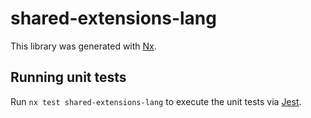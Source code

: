 # shared-extensions-lang

This library was generated with [Nx](https://nx.dev).

## Running unit tests

Run `nx test shared-extensions-lang` to execute the unit tests via [Jest](https://jestjs.io).
